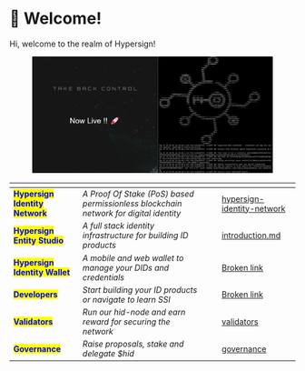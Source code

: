 # 💬 Welcome!

&#x20;Hi, welcome to the realm of Hypersign!&#x20;



<figure><img src=".gitbook/assets/2022-09-28 22.55.35.jpg" alt=""><figcaption></figcaption></figure>

<table data-card-size="large" data-view="cards"><thead><tr><th></th><th></th><th></th><th data-hidden data-type="files"></th><th data-hidden data-card-target data-type="content-ref"></th></tr></thead><tbody><tr><td><mark style="color:blue;"><strong>Hypersign Identity  Network</strong></mark></td><td><em>A Proof Of Stake (PoS) based permissionless blockchain network for digital identity</em></td><td></td><td></td><td><a href="hypersign-identity-network/">hypersign-identity-network</a></td></tr><tr><td><mark style="color:blue;"><strong>Hypersign Entity Studio</strong></mark></td><td><em>A full stack identity infrastructure for building ID products</em></td><td></td><td></td><td><a href="entity-studio/introduction.md">introduction.md</a></td></tr><tr><td><mark style="color:blue;"><strong>Hypersign Identity Wallet</strong></mark></td><td><em>A mobile and web wallet to manage your DIDs and credentials</em></td><td></td><td></td><td><a href="broken-reference">Broken link</a></td></tr><tr><td><mark style="color:blue;"><strong>Developers</strong></mark></td><td><em>Start building your ID products or navigate to learn SSI</em></td><td></td><td></td><td><a href="broken-reference">Broken link</a></td></tr><tr><td><mark style="color:blue;"><strong>Validators</strong></mark></td><td><em>Run our hid-node and earn reward for securing the network</em> </td><td></td><td></td><td><a href="hypersign-identity-network/validators/">validators</a></td></tr><tr><td><mark style="color:blue;"><strong>Governance</strong></mark></td><td><em>Raise proposals, stake and delegate $hid</em></td><td></td><td></td><td><a href="hypersign-identity-network/governance/">governance</a></td></tr></tbody></table>



